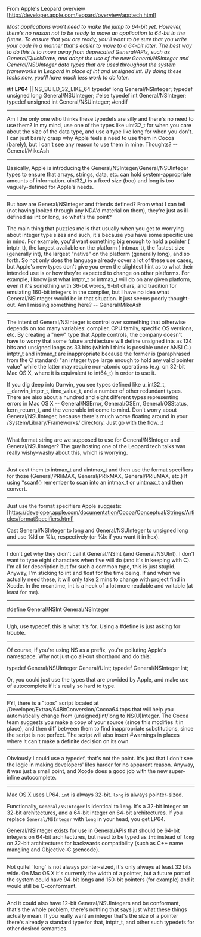 From Apple's Leopard overview [http://developer.apple.com/leopard/overview/apptech.html]

*Most applications won't need to make the jump to 64-bit yet. However, there's no reason not to be ready to move an application to 64-bit in the future. To ensure that you are ready, you'll want to be sure that you write your code in a manner that's easier to move to a 64-bit later. The best way to do this is to move away from deprecated General/APIs, such as General/QuickDraw, and adopt the use of the new General/NSInteger and General/NSUInteger data types that are used throughout the system frameworks in Leopard in place of int and unsigned int. By doing these tasks now, you'll have much less work to do later.*

    
#if __LP64__ || NS_BUILD_32_LIKE_64
typedef long General/NSInteger;
typedef unsigned long General/NSUInteger;
#else
typedef int General/NSInteger;
typedef unsigned int General/NSUInteger;
#endif


----
Am I the only one who thinks these typedefs are silly and there's no need to use them? In my mind, use one of the types like     uint32_t for when you care about the size of the data type, and use a type like     long for when you don't. I can just barely grasp why Apple feels a need to use them in Cocoa (barely), but I can't see any reason to use them in mine. Thoughts? -- General/MikeAsh

----
Basically, Apple is introducing the General/NSInteger/General/NSUInteger types to ensure that arrays, strings, data, etc. can hold system-appropriate amounts of information. uint32_t is a fixed size (boo) and long is too vaguely-defined for Apple's needs.

----
But how are General/NSInteger and friends defined? From what I can tell (not having looked through any NDA'd material on them), they're just as ill-defined as int or long, so what's the point?

The main thing that puzzles me is that usually when you get to worrying about integer type sizes and such, it's because you have some specific use in mind. For example, you'd want something big enough to hold a pointer (    intptr_t), the largest available on the platform (    intmax_t), the fastest size (generally     int), the largest "native" on the platform (generally     long), and so forth. So not only does the language already cover a lot of these use cases, but Apple's new types don't give you even the slightest hint as to what their intended use is or how they're expected to change on other platforms. For example, I know just what     intptr_t or     intmax_t will do on any given platform, even if it's something with 36-bit words, 9-bit chars, and tradition for emulating 160-bit integers in the compiler, but I have no idea what General/NSInteger would be in that situation. It just seems poorly thought-out. Am I missing something here? -- General/MikeAsh

----

The intent of General/NSInteger is control over something that otherwise depends on too many variables: compiler, CPU family, specific OS versions, etc. By creating a "new" type that Apple controls, the company doesn't have to worry that some future architecture will define unsigned ints as 124 bits and unsigned longs as 33 bits (which I think is possible under ANSI C.) intptr_t and intmax_t are inappropriate because the former is (paraphrased from the C standard) "an integer type large enough to hold any valid pointer value" while the latter may require non-atomic operations (e.g. on 32-bit Mac OS X, where it is equivalent to int64_t) in order to use it.

If you dig deep into Darwin, you see types defined like u_int32_t, __darwin_intptr_t, time_value_t, and a number of other redundant types. There are also about a hundred and eight different types representing errors in Mac OS X -- General/NSError, General/OSErr, General/OSStatus, kern_return_t, and the venerable int come to mind. Don't worry about General/NSUInteger, because there's much worse floating around in your /System/Library/Frameworks/ directory. Just go with the flow. :)

----
What format string are we supposed to use for General/NSInteger and General/NSUinteger?  The guy hosting one of the Leopard tech talks was really wishy-washy about this, which is worrying.

----

Just cast them to intmax_t and uintmax_t and then use the format specifiers for those (General/PRIiMAX, General/PRIxMAX, General/PRIuMAX, etc.) If using *scanf() remember to scan into an intmax_t or uintmax_t and then convert.

----

Just use the format specifiers Apple suggests: [https://developer.apple.com/documentation/Cocoa/Conceptual/Strings/Articles/formatSpecifiers.html]

Cast General/NSInteger to     long and General/NSUInteger to     unsigned long and use %ld or %lu, respectively (or %lx if you want it in hex).

----

I don't get why they didn't call it General/NSInt (and General/NSUInt). I don't want to type eight characters when five will do (and it's in keeping with C). I'm all for description but for such a common type, this is just stupid. Anyway, I'm sticking to int and float for the time being. If and when we actually need these, it will only take 2 mins to change with project find in Xcode. In the meantime, int is a heck of a lot more readable and writable (at least for me).

----

    
#define General/NSInt General/NSInteger


----
Ugh, use     typedef, this is what it's for. Using a     #define is just asking for trouble.

----

Of course, if you're using NS as a prefix, you're polluting Apple's namespace. Why not just go all-out shorthand and do this:

    
typedef General/NSUInteger General/UInt;
typedef General/NSInteger Int;


Or, you could just use the types that are provided by Apple, and make use of autocomplete if it's really so hard to type.

----

FYI, there is a "tops" script located at /Developer/Extras/64BitConversion/Cocoa64.tops that will help you automatically change from (unsigned)int/long to NS(U)Integer. The Cocoa team suggests you make a copy of your source (since this modifies it in place), and then diff between them to find inappropriate substitutions, since the script is not perfect. The script will also insert #warnings in places where it can't make a definite decision on its own.

----

Obviously I could use a typedef, that's not the point. It's just that I don't see the logic in making developers' lifes harder for no apparent reason. Anyway, it was just a small point, and Xcode does a good job with the new super-inline autocomplete.

----

Mac OS X uses LP64. `int` is always 32-bit. `long` is always pointer-sized. 

Functionally, `General/NSInteger` is identical to `long`. It's a 32-bit integer 
on 32-bit architectures, and a 64-bit integer on 64-bit architectures. 
If you replace `General/NSInteger` with `long` in your head, you get LP64. 

General/NSInteger exists for use in General/APIs that should be 64-bit integers on 
64-bit architectures, but need to be typed as `int` instead of `long` 
on 32-bit architectures for backwards compatibility (such as C++ name 
mangling and Objective-C @encode). 

----

Not quite! 'long' is not always pointer-sized, it's only always at least 32 bits wide. On Mac OS X it's currently the width of a pointer, but a future port of the system could have 94-bit longs and 150-bit pointers (for example) and it would still be C-conformant.

----
And it could also have 12-bit General/NSUInteger<nowiki/>s and be conformant, that's the whole problem, there's nothing that says just what these things actually mean. If you really want an integer that's the size of a pointer there's already a standard type for that,     intptr_t, and other such typedefs for other desired semantics.